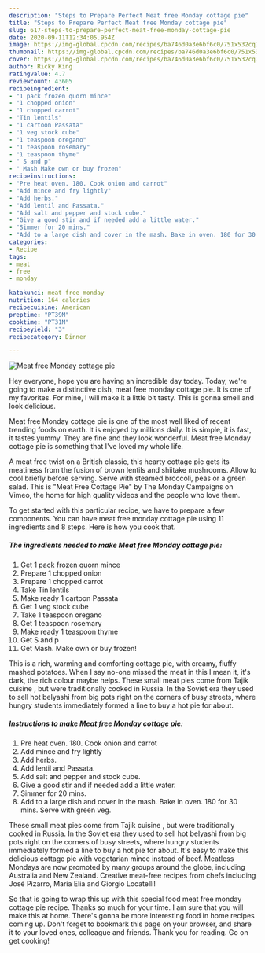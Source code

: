```yaml
---
description: "Steps to Prepare Perfect Meat free Monday cottage pie"
title: "Steps to Prepare Perfect Meat free Monday cottage pie"
slug: 617-steps-to-prepare-perfect-meat-free-monday-cottage-pie
date: 2020-09-11T12:34:05.954Z
image: https://img-global.cpcdn.com/recipes/ba746d0a3e6bf6c0/751x532cq70/meat-free-monday-cottage-pie-recipe-main-photo.jpg
thumbnail: https://img-global.cpcdn.com/recipes/ba746d0a3e6bf6c0/751x532cq70/meat-free-monday-cottage-pie-recipe-main-photo.jpg
cover: https://img-global.cpcdn.com/recipes/ba746d0a3e6bf6c0/751x532cq70/meat-free-monday-cottage-pie-recipe-main-photo.jpg
author: Ricky King
ratingvalue: 4.7
reviewcount: 43605
recipeingredient:
- "1 pack frozen quorn mince"
- "1 chopped onion"
- "1 chopped carrot"
- "Tin lentils"
- "1 cartoon Passata"
- "1 veg stock cube"
- "1 teaspoon oregano"
- "1 teaspoon rosemary"
- "1 teaspoon thyme"
- " S and p"
- " Mash Make own or buy frozen"
recipeinstructions:
- "Pre heat oven. 180. Cook onion and carrot"
- "Add mince and fry lightly"
- "Add herbs."
- "Add lentil and Passata."
- "Add salt and pepper and stock cube."
- "Give a good stir and if needed add a little water."
- "Simmer for 20 mins."
- "Add to a large dish and cover in the mash. Bake in oven. 180 for 30 mins. Serve with green veg."
categories:
- Recipe
tags:
- meat
- free
- monday

katakunci: meat free monday 
nutrition: 164 calories
recipecuisine: American
preptime: "PT39M"
cooktime: "PT31M"
recipeyield: "3"
recipecategory: Dinner

---
```



![Meat free Monday cottage pie](https://img-global.cpcdn.com/recipes/ba746d0a3e6bf6c0/751x532cq70/meat-free-monday-cottage-pie-recipe-main-photo.jpg)

Hey everyone, hope you are having an incredible day today. Today, we're going to make a distinctive dish, meat free monday cottage pie. It is one of my favorites. For mine, I will make it a little bit tasty. This is gonna smell and look delicious.

Meat free Monday cottage pie is one of the most well liked of recent trending foods on earth. It is enjoyed by millions daily. It is simple, it is fast, it tastes yummy. They are fine and they look wonderful. Meat free Monday cottage pie is something that I've loved my whole life.

A meat free twist on a British classic, this hearty cottage pie gets its meatiness from the fusion of brown lentils and shiitake mushrooms. Allow to cool briefly before serving. Serve with steamed broccoli, peas or a green salad. This is &#34;Meat Free Cottage Pie&#34; by The Monday Campaigns on Vimeo, the home for high quality videos and the people who love them.


To get started with this particular recipe, we have to prepare a few components. You can have meat free monday cottage pie using 11 ingredients and 8 steps. Here is how you cook that.

<!--inarticleads1-->

##### The ingredients needed to make Meat free Monday cottage pie:

1. Get 1 pack frozen quorn mince
1. Prepare 1 chopped onion
1. Prepare 1 chopped carrot
1. Take Tin lentils
1. Make ready 1 cartoon Passata
1. Get 1 veg stock cube
1. Take 1 teaspoon oregano
1. Get 1 teaspoon rosemary
1. Make ready 1 teaspoon thyme
1. Get  S and p
1. Get  Mash. Make own or buy frozen!


This is a rich, warming and comforting cottage pie, with creamy, fluffy mashed potatoes. When I say no-one missed the meat in this I mean it, it&#39;s dark, the rich colour maybe helps. These small meat pies come from Tajik cuisine , but were traditionally cooked in Russia. In the Soviet era they used to sell hot belyashi from big pots right on the corners of busy streets, where hungry students immediately formed a line to buy a hot pie for about. 

<!--inarticleads2-->

##### Instructions to make Meat free Monday cottage pie:

1. Pre heat oven. 180. Cook onion and carrot
1. Add mince and fry lightly
1. Add herbs.
1. Add lentil and Passata.
1. Add salt and pepper and stock cube.
1. Give a good stir and if needed add a little water.
1. Simmer for 20 mins.
1. Add to a large dish and cover in the mash. Bake in oven. 180 for 30 mins. Serve with green veg.


These small meat pies come from Tajik cuisine , but were traditionally cooked in Russia. In the Soviet era they used to sell hot belyashi from big pots right on the corners of busy streets, where hungry students immediately formed a line to buy a hot pie for about. It&#39;s easy to make this delicious cottage pie with vegetarian mince instead of beef. Meatless Mondays are now promoted by many groups around the globe, including Australia and New Zealand. Creative meat-free recipes from chefs including José Pizarro, Maria Elia and Giorgio Locatelli! 

So that is going to wrap this up with this special food meat free monday cottage pie recipe. Thanks so much for your time. I am sure that you will make this at home. There's gonna be more interesting food in home recipes coming up. Don't forget to bookmark this page on your browser, and share it to your loved ones, colleague and friends. Thank you for reading. Go on get cooking!
